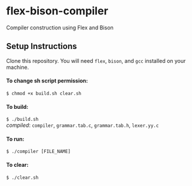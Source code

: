 # flex-bison-compiler
Compiler construction using Flex and Bison

## Setup Instructions
Clone this repository. You will need `flex`, `bison`, and `gcc` installed on your machine.

#### To change sh script permission:
`$ chmod +x build.sh clear.sh`

#### To build:
`$ ./build.sh`
<br>
*compiled*: `compiler`, `grammar.tab.c`, `grammar.tab.h`, `lexer.yy.c`

#### To run:
`$ ./compiler [FILE_NAME]`

#### To clear:
`$ ./clear.sh`

